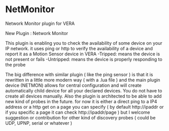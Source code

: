 # NetMonitor
Network Monitor plugin for VERA

New Plugin : Network Monitor

This plugin is enabling you to check the availability of some device on your IP network. it uses ping or http to verify the availability of a device and report it as a Motion Sensor device in VERA
-Tripped:  means the device is not present or fails
-Untripped: means the device is properly responding to the probe

The big difference with similar plugin ( like the ping sensor ) is that it is rewritten in a little more modern way ( with a .lua file ) and the main plugin device (NETMON) allows for central configuration and will create automatically child device for all your declared devices. You do not have to create all devices manually.
Also the plugin is architected to be able to add new kind of probes in the future. for now it is either a direct ping to a IP4 address or a http get on a page you can specify ( by default http://ipaddr or if you specific a page it can check http://ipaddr/page ) but I welcome suggestion or contribution for other kind of discovery probes ( could be UDP, UPNP, serial or whatever )

